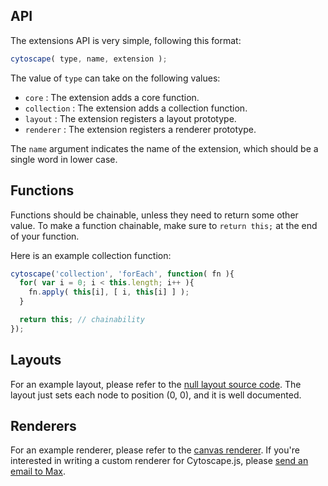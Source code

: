 ## API

The extensions API is very simple, following this format:

```js
cytoscape( type, name, extension );
```

The value of `type` can take on the following values:

 * `core` : The extension adds a core function.
 * `collection` : The extension adds a collection function.
 * `layout` : The extension registers a layout prototype.
 * `renderer` : The extension registers a renderer prototype.

The `name` argument indicates the name of the extension, which should be a single word in lower case.


## Functions

Functions should be chainable, unless they need to return some other value.  To make a function chainable, make sure to `return this;` at the end of your function.

Here is an example collection function:

```js
cytoscape('collection', 'forEach', function( fn ){
  for( var i = 0; i < this.length; i++ ){
    fn.apply( this[i], [ i, this[i] ] );
  }

  return this; // chainability
});
```


## Layouts

For an example layout, please refer to the [null layout source code](https://github.com/cytoscape/cytoscape.js/blob/master/src/extensions/cytoscape.layout.null.js).  The layout just sets each node to position (0, 0), and it is well documented.
 

## Renderers

For an example renderer, please refer to the [canvas renderer](https://github.com/cytoscape/cytoscape.js/blob/master/src/extensions/cytoscape.renderer.canvas.js).  If you're interested in writing a custom renderer for Cytoscape.js, please [send an email to Max](mailto:maxkfranz@gmail.com).